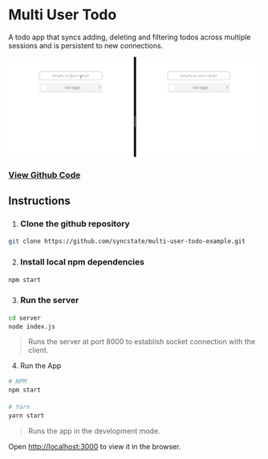# Multi User Todo

A todo app that syncs adding, deleting and filtering todos across multiple sessions and is persistent to new connections.

![Mult-User-Todo](./public/images/Todo.gif)

### [View Github Code](https://github.com/syncstate/multi-user-todo-example)

## Instructions

1.  ### Clone the github repository

```bash
git clone https://github.com/syncstate/multi-user-todo-example.git
```

2. ### Install local npm dependencies

```bash
npm start
```

3. ### Run the server

```bash
cd server
node index.js
```

> Runs the server at port 8000 to establish socket connection with the client.

4. Run the App

```bash
# NPM
npm start

# Yarn
yarn start
```

> Runs the app in the development mode.

Open <a href="http://localhost:3000" >http://localhost:3000</a> to view it in the browser.

